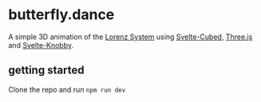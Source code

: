 # butterfly.dance

A simple 3D animation of the [Lorenz System](https://en.wikipedia.org/wiki/Lorenz_system) using [Svelte-Cubed](https://svelte-cubed.vercel.app/docs/), [Three.js](https://threejs.org/docs/index.html) and [Svelte-Knobby](https://github.com/Rich-Harris/svelte-knobby).

## getting started

Clone the repo and run `npm run dev`